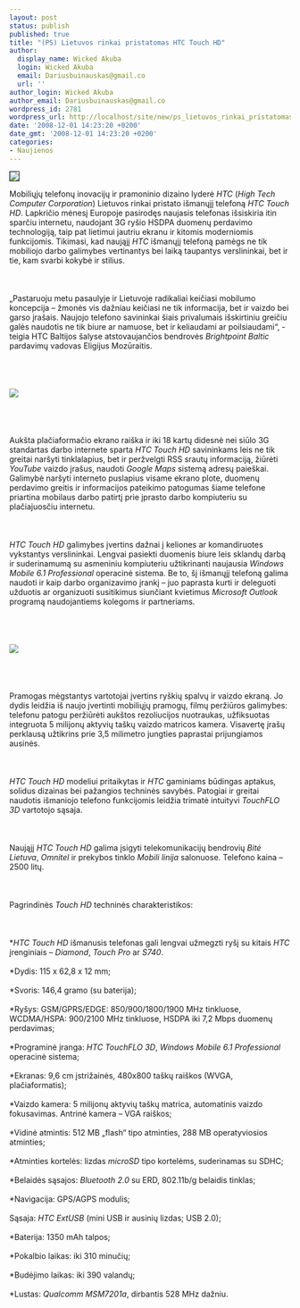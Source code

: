 ```yaml
---
layout: post
status: publish
published: true
title: "(PS) Lietuvos rinkai pristatomas HTC Touch HD"
author:
  display_name: Wicked Akuba
  login: Wicked Akuba
  email: Dariusbuinauskas@gmail.co
  url: ''
author_login: Wicked Akuba
author_email: Dariusbuinauskas@gmail.co
wordpress_id: 2781
wordpress_url: http://localhost/site/new/ps_lietuvos_rinkai_pristatomas_htc_touch_hd/
date: '2008-12-01 14:23:20 +0200'
date_gmt: '2008-12-01 14:23:20 +0200'
categories:
- Naujienos
---
```

<div class="imgright"><img src="http://www.technews.lt/upl/Failai/htc_logo.jpeg" border="1"></div>
<p>Mobiliųjų telefonų inovacijų ir pramoninio dizaino lyderė <i>HTC</i> (<i>High Tech Computer Corporation</i>) Lietuvos rinkai pristato išmanųjį telefoną <i>HTC Touch HD</i>. Lapkričio mėnesį Europoje pasirodęs naujasis telefonas išsiskiria itin sparčiu internetu, naudojant 3G ryšio HSDPA duomenų perdavimo technologiją, taip pat lietimui jautriu ekranu ir kitomis moderniomis funkcijomis. Tikimasi, kad naująjį <i>HTC</i> išmanųjį telefoną pamėgs ne tik mobiliojo darbo galimybes vertinantys bei laiką taupantys verslininkai, bet ir tie, kam svarbi kokybė ir stilius.<br />
<br><br />
<br>„Pastaruoju metu pasaulyje ir Lietuvoje radikaliai keičiasi mobilumo koncepcija – žmonės vis dažniau keičiasi ne tik informacija, bet ir vaizdo bei garso įrašais. Naujojo telefono savininkai šiais privalumais išskirtiniu greičiu galės naudotis ne tik biure ar namuose, bet ir keliaudami ar poilsiaudami“, - teigia HTC Baltijos šalyse atstovaujančios bendrovės <i>Brightpoint Baltic</i> pardavimų vadovas Eligijus Mozūraitis.<br />
<br><br />
<br><br><img src="http://img514.imageshack.us/img514/3218/touchhd1cropiy7.jpg"><br><br />
<br><br />
<br>Aukšta plačiaformačio ekrano raiška ir iki 18 kartų didesnė nei siūlo 3G standartas darbo internete sparta <i>HTC Touch HD</i> savininkams leis ne tik greitai naršyti tinklalapius, bet ir peržvelgti RSS srautų informaciją, žiūrėti <i>YouTube</i> vaizdo įrašus, naudoti <i>Google Maps</i> sistemą adresų paieškai. Galimybė naršyti interneto puslapius visame ekrano plote, duomenų perdavimo greitis ir informacijos pateikimo patogumas šiame telefone priartina mobilaus darbo patirtį prie įprasto darbo kompiuteriu su plačiajuosčiu internetu.<br />
<br><br />
<br><i>HTC Touch HD</i> galimybes įvertins dažnai į keliones ar komandiruotes vykstantys verslininkai. Lengvai pasiekti duomenis biure leis sklandų darbą ir suderinamumą su asmeniniu kompiuteriu užtikrinanti naujausia <i>Windows Mobile 6.1 Professional</i> operacinė sistema. Be to, šį išmanųjį telefoną galima naudoti ir kaip darbo organizavimo įrankį – juo paprasta kurti ir deleguoti užduotis ar organizuoti susitikimus siunčiant kvietimus <i>Microsoft Outlook</i> programą naudojantiems kolegoms ir partneriams.<br />
<br><br />
<br><br><img src="http://img514.imageshack.us/img514/5719/touchhd3cropet9.jpg"><br><br />
<br><br />
<br>Pramogas mėgstantys vartotojai įvertins ryškių spalvų ir vaizdo ekraną. Jo dydis leidžia iš naujo įvertinti mobiliųjų pramogų, filmų peržiūros galimybes: telefonu patogu peržiūrėti aukštos rezoliucijos nuotraukas, užfiksuotas integruota 5 milijonų aktyvių taškų vaizdo matricos kamera. Visavertę įrašų perklausą užtikrins prie 3,5 milimetro jungties paprastai prijungiamos ausinės.<br />
<br><br />
<br><i>HTC Touch HD</i> modeliui pritaikytas ir <i>HTC</i> gaminiams būdingas aptakus, solidus dizainas bei pažangios techninės savybės. Patogiai ir greitai naudotis išmaniojo telefono funkcijomis leidžia trimatė intuityvi <i>TouchFLO 3D</i> vartotojo sąsaja.<br />
<br><br />
<br>Naująjį <i>HTC Touch HD</i> galima įsigyti telekomunikacijų bendrovių <i>Bitė Lietuva</i>, <i>Omnitel</i> ir prekybos tinklo <i>Mobili linija</i> salonuose. Telefono kaina – 2500 litų.<br />
<br><br />
<br>Pagrindinės <i>Touch HD</i> techninės charakteristikos:<br />
<br><br />
<br>*<i>HTC Touch HD</i> išmanusis telefonas gali lengvai užmegzti ryšį su kitais <i>HTC</i> įrenginiais – <i>Diamond</i>, <i>Touch Pro</i> ar <i>S740</i>.<br />
<br>*Dydis: 115 x 62,8 x 12 mm;<br />
<br>*Svoris: 146,4 gramo (su baterija);<br />
<br>*Ryšys: GSM/GPRS/EDGE: 850/900/1800/1900 MHz tinkluose, WCDMA/HSPA: 900/2100 MHz tinkluose, HSDPA iki 7,2 Mbps duomenų perdavimas;<br />
<br>*Programinė įranga: <i>HTC TouchFLO 3D</i>, <i>Windows Mobile 6.1 Professional</i> operacinė sistema;<br />
<br>*Ekranas: 9,6 cm įstrižainės, 480x800 taškų raiškos (WVGA, plačiaformatis);<br />
<br>*Vaizdo kamera: 5 milijonų aktyvių taškų matrica, automatinis vaizdo fokusavimas. Antrinė kamera – VGA raiškos;<br />
<br>*Vidinė atmintis: 512 MB „flash“ tipo atminties, 288 MB operatyviosios atminties;<br />
<br>*Atminties kortelės: lizdas <i>microSD</i> tipo kortelėms, suderinamas su SDHC;<br />
<br>*Belaidės sąsajos: <i>Bluetooth 2.0</i> su ERD, 802.11b/g belaidis tinklas;<br />
<br>*Navigacija: GPS/AGPS modulis;<br />
<br>Sąsaja: <i>HTC ExtUSB</i> (mini USB ir ausinių lizdas; USB 2.0);<br />
<br>*Baterija: 1350 mAh talpos;<br />
<br>*Pokalbio laikas: iki 310 minučių;<br />
<br>*Budėjimo laikas: iki 390 valandų;<br />
<br>*Lustas: <i>Qualcomm MSM7201a</i>, dirbantis 528 MHz dažniu.<br />
<br>   </p>
